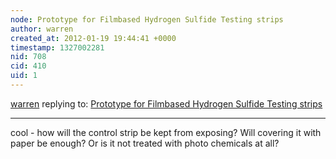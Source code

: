 ```yaml
---
node: Prototype for Filmbased Hydrogen Sulfide Testing strips
author: warren
created_at: 2012-01-19 19:44:41 +0000
timestamp: 1327002281
nid: 708
cid: 410
uid: 1
---
```




[warren](../profile/warren) replying to: [Prototype for Filmbased Hydrogen Sulfide Testing strips](../notes/sara/1-19-2012/prototype-filmbased-hydrogen-sulfide-testing-strips)

----
cool - how will the control strip be kept from exposing? Will covering it with paper be enough? Or is it not treated with photo chemicals at all?